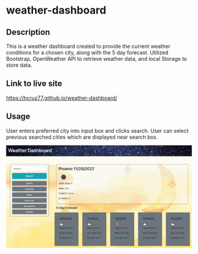 # weather-dashboard


## Description
This is a weather dashboard created to provide the current weather conditions for a chosen city, along with the 5 day forecast. Utilized Bootstrap, OpenWeather API to retrieve weather data, and local Storage to store data.

## Link to live site
https://hcruz77.github.io/weather-dashboard/

## Usage
User enters preferred city into input box and clicks search. User can select previous searched cities which are displayed near search box.



![screenshot](./assets/images/Weather-Dashboard.png)